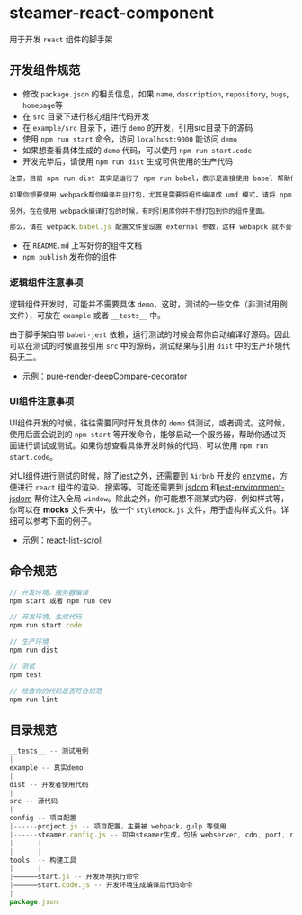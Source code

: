 # steamer-react-component

用于开发 `react` 组件的脚手架


## 开发组件规范

* 修改 `package.json` 的相关信息，如果 `name`, `description`, `repository`, `bugs`, `homepage`等
* 在 `src` 目录下进行核心组件代码开发
* 在 `example/src` 目录下，进行 `demo` 的开发，引用src目录下的源码
* 使用 `npm run start` 命令，访问 `localhost:9000` 能访问 `demo`
* 如果想查看具体生成的 `demo` 代码，可以使用 `npm run start.code`
* 开发完毕后，请使用 `npm run dist` 生成可供使用的生产代码
```javascript
注意，目前 npm run dist 其实是运行了 npm run babel，表示是直接使用 babel 帮助你进行编译。

如果你想要使用 webpack帮你编译并且打包，尤其是需要将组件编译成 umd 模式，请将 npm run dist 的命令内容改为 npm run webpack。

另外，在在使用 webpack编译打包的时候，有时引用库你并不想打包到你的组件里面。

那么，请在 webpack.babel.js 配置文件里设置 external 参数，这样 webapck 就不会帮你将这些 external 的库打包进组件里面。
```
* 在 `README.md` 上写好你的组件文档
* `npm publish` 发布你的组件

### 逻辑组件注意事项

逻辑组件开发时，可能并不需要具体 `demo`，这时，测试的一些文件（非测试用例文件），可放在 `example` 或者 `__tests__` 中。

由于脚手架自带 `babel-jest` 依赖，运行测试的时候会帮你自动编译好源码。因此可以在测试的时候直接引用 `src` 中的源码，测试结果与引用 `dist` 中的生产环境代码无二。

- 示例：[pure-render-deepCompare-decorator](https://github.com/SteamerTeam/pure-render-deepCompare-decorator)

### UI组件注意事项

UI组件开发的时候，往往需要同时开发具体的 `demo` 供测试，或者调试。这时候，使用后面会说到的 `npm start` 等开发命令，能够启动一个服务器，帮助你通过页面进行调试或测试。如果你想查看具体开发时候的代码，可以使用 `npm run start.code`。

对UI组件进行测试的时候，除了[jest](https://github.com/facebook/jest)之外，还需要到 `Airbnb` 开发的 [enzyme](https://github.com/airbnb/enzyme)，方便进行 `react` 组件的渲染、搜索等，可能还需要到 [jsdom](https://github.com/tmpvar/jsdom) 和[jest-environment-jsdom](https://github.com/facebook/jest/tree/master/packages/jest-environment-jsdom) 帮你注入全局 `window`。除此之外，你可能想不测某式内容，例如样式等，你可以在 __mocks__ 文件夹中，放一个 `styleMock.js` 文件，用于虚构样式文件。详细可以参考下面的例子。

- 示例：[react-list-scroll](https://github.com/SteamerTeam/react-list-scroll)


## 命令规范

```javascript
// 开发环境，服务器编译
npm start 或者 npm run dev

// 开发环境，生成代码
npm run start.code

// 生产环境
npm run dist

// 测试
npm test

// 检查你的代码是否符合规范
npm run lint
```


## 目录规范

```javascript
__tests__ -- 测试用例
|
example -- 真实demo
|
dist -- 开发者使用代码
|
src -- 源代码
|
config -- 项目配置
|------project.js -- 项目配置，主要被 webpack，gulp 等使用
|------steamer.config.js -- 可由steamer生成，包括 webserver, cdn, port, route 等
|      |
|      |
tools  -- 构建工具
|      |
|——————start.js -- 开发环境执行命令
|——————start.code.js -- 开发环境生成编译后代码命令
|
package.json
```